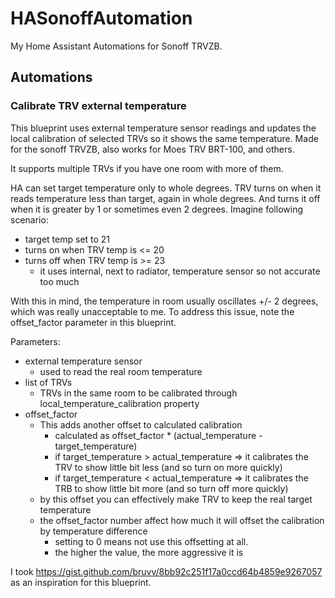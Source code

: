 # HASonoffAutomation

My Home Assistant Automations for Sonoff TRVZB.

## Automations

### Calibrate TRV external temperature


This blueprint uses external temperature sensor readings and updates the local calibration of selected TRVs so it shows the same temperature.
Made for the sonoff TRVZB, also works for Moes TRV BRT-100, and others.

It supports multiple TRVs if you have one room with more of them.

HA can set target temperature only to whole degrees. TRV turns on when it reads temperature less than target, again 
in whole degrees. And turns it off when it is greater by 1 or sometimes even 2 degrees. Imagine following scenario:

- target temp set to 21
- turns on when TRV temp is <= 20
- turns off when TRV temp is >= 23
  - it uses internal, next to radiator, temperature sensor so not accurate too much

With this in mind, the temperature in room usually oscillates +/- 2 degrees, which was really unacceptable to me. 
To address this issue, note the offset_factor parameter in this blueprint.

Parameters:

- external temperature sensor
  - used to read the real room temperature
- list of TRVs
  - TRVs in the same room to be calibrated through local_temperature_calibration property
- offset_factor
    - This adds another offset to calculated calibration
        - calculated as offset_factor * (actual_temperature - target_temperature)
        - if target_temperature > actual_temperature => it calibrates the TRV to show little bit less (and so turn on more quickly)
        - if target_temperature < actual_temperature => it calibrates the TRB to show little bit more (and so turn off more quickly)
    - by this offset you can effectively make TRV to keep the real target temperature
    - the offset_factor number affect how much it will offset the calibration by temperature difference
      - setting to 0 means not use this offsetting at all.
      - the higher the value, the more aggressive it is

I took https://gist.github.com/bruvv/8bb92c251f17a0ccd64b4859e9267057 as an inspiration for this blueprint.
